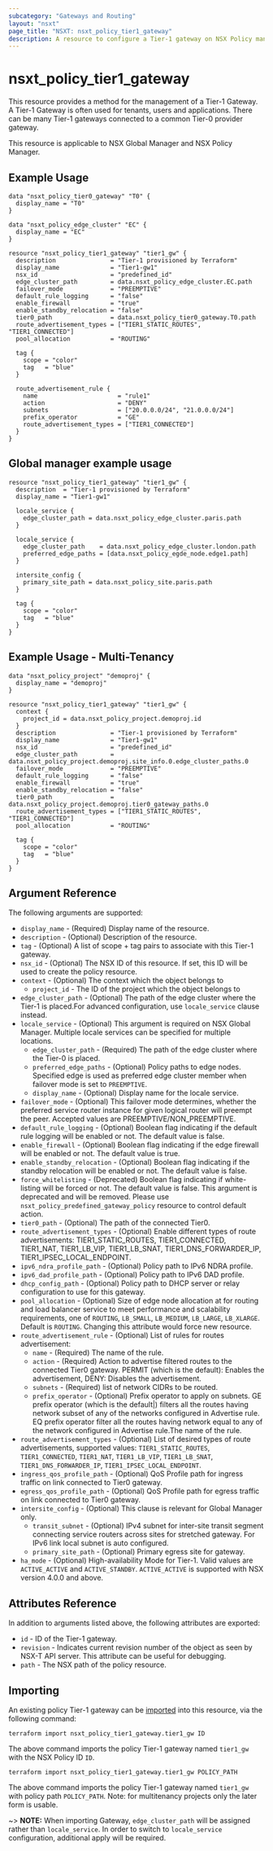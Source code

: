 ```yaml
---
subcategory: "Gateways and Routing"
layout: "nsxt"
page_title: "NSXT: nsxt_policy_tier1_gateway"
description: A resource to configure a Tier-1 gateway on NSX Policy manager.
---
```


# nsxt_policy_tier1_gateway

This resource provides a method for the management of a Tier-1 Gateway. A Tier-1 Gateway is often used for tenants, users and applications. There can be many Tier-1 gateways connected to a common Tier-0 provider gateway.

This resource is applicable to NSX Global Manager and NSX Policy Manager.

## Example Usage

```hcl
data "nsxt_policy_tier0_gateway" "T0" {
  display_name = "T0"
}

data "nsxt_policy_edge_cluster" "EC" {
  display_name = "EC"
}

resource "nsxt_policy_tier1_gateway" "tier1_gw" {
  description               = "Tier-1 provisioned by Terraform"
  display_name              = "Tier1-gw1"
  nsx_id                    = "predefined_id"
  edge_cluster_path         = data.nsxt_policy_edge_cluster.EC.path
  failover_mode             = "PREEMPTIVE"
  default_rule_logging      = "false"
  enable_firewall           = "true"
  enable_standby_relocation = "false"
  tier0_path                = data.nsxt_policy_tier0_gateway.T0.path
  route_advertisement_types = ["TIER1_STATIC_ROUTES", "TIER1_CONNECTED"]
  pool_allocation           = "ROUTING"

  tag {
    scope = "color"
    tag   = "blue"
  }

  route_advertisement_rule {
    name                      = "rule1"
    action                    = "DENY"
    subnets                   = ["20.0.0.0/24", "21.0.0.0/24"]
    prefix_operator           = "GE"
    route_advertisement_types = ["TIER1_CONNECTED"]
  }
}
```

## Global manager example usage

```hcl
resource "nsxt_policy_tier1_gateway" "tier1_gw" {
  description  = "Tier-1 provisioned by Terraform"
  display_name = "Tier1-gw1"

  locale_service {
    edge_cluster_path = data.nsxt_policy_edge_cluster.paris.path
  }

  locale_service {
    edge_cluster_path    = data.nsxt_policy_edge_cluster.london.path
    preferred_edge_paths = [data.nsxt_policy_egde_node.edge1.path]
  }

  intersite_config {
    primary_site_path = data.nsxt_policy_site.paris.path
  }

  tag {
    scope = "color"
    tag   = "blue"
  }
}
```

## Example Usage - Multi-Tenancy

```hcl
data "nsxt_policy_project" "demoproj" {
  display_name = "demoproj"
}

resource "nsxt_policy_tier1_gateway" "tier1_gw" {
  context {
    project_id = data.nsxt_policy_project.demoproj.id
  }
  description               = "Tier-1 provisioned by Terraform"
  display_name              = "Tier1-gw1"
  nsx_id                    = "predefined_id"
  edge_cluster_path         = data.nsxt_policy_project.demoproj.site_info.0.edge_cluster_paths.0
  failover_mode             = "PREEMPTIVE"
  default_rule_logging      = "false"
  enable_firewall           = "true"
  enable_standby_relocation = "false"
  tier0_path                = data.nsxt_policy_project.demoproj.tier0_gateway_paths.0
  route_advertisement_types = ["TIER1_STATIC_ROUTES", "TIER1_CONNECTED"]
  pool_allocation           = "ROUTING"

  tag {
    scope = "color"
    tag   = "blue"
  }
}
```

## Argument Reference

The following arguments are supported:

* `display_name` - (Required) Display name of the resource.
* `description` - (Optional) Description of the resource.
* `tag` - (Optional) A list of scope + tag pairs to associate with this Tier-1 gateway.
* `nsx_id` - (Optional) The NSX ID of this resource. If set, this ID will be used to create the policy resource.
* `context` - (Optional) The context which the object belongs to
  * `project_id` - The ID of the project which the object belongs to
* `edge_cluster_path` - (Optional) The path of the edge cluster where the Tier-1 is placed.For advanced configuration, use `locale_service` clause instead. 
* `locale_service` - (Optional) This argument is required on NSX Global Manager. Multiple locale services can be specified for multiple locations.
  * `edge_cluster_path` - (Required) The path of the edge cluster where the Tier-0 is placed.
  * `preferred_edge_paths` - (Optional) Policy paths to edge nodes. Specified edge is used as preferred edge cluster member when failover mode is set to `PREEMPTIVE`.
  * `display_name` - (Optional) Display name for the locale service.
* `failover_mode` - (Optional) This failover mode determines, whether the preferred service router instance for given logical router will preempt the peer. Accepted values are PREEMPTIVE/NON_PREEMPTIVE.
* `default_rule_logging` - (Optional) Boolean flag indicating if the default rule logging will be enabled or not. The default value is false.
* `enable_firewall` - (Optional) Boolean flag indicating if the edge firewall will be enabled or not. The default value is true.
* `enable_standby_relocation` - (Optional) Boolean flag indicating if the standby relocation will be enabled or not. The default value is false.
* `force_whitelisting` - (Deprecated) Boolean flag indicating if white-listing will be forced or not. The default value is false. This argument is deprecated and will be removed. Please use `nsxt_policy_predefined_gateway_policy` resource to control default action.
* `tier0_path` - (Optional) The path of the connected Tier0.
* `route_advertisement_types` - (Optional) Enable different types of route advertisements: TIER1_STATIC_ROUTES, TIER1_CONNECTED, TIER1_NAT, TIER1_LB_VIP, TIER1_LB_SNAT, TIER1_DNS_FORWARDER_IP, TIER1_IPSEC_LOCAL_ENDPOINT.
* `ipv6_ndra_profile_path` - (Optional) Policy path to IPv6 NDRA profile.
* `ipv6_dad_profile_path` - (Optional) Policy path to IPv6 DAD profile.
* `dhcp_config_path` - (Optional) Policy path to DHCP server or relay configuration to use for this gateway.
* `pool_allocation` - (Optional) Size of edge node allocation at for routing and load balancer service to meet performance and scalability requirements, one of `ROUTING`, `LB_SMALL`, `LB_MEDIUM`, `LB_LARGE`, `LB_XLARGE`. Default is `ROUTING`. Changing this attribute would force new resource.
* `route_advertisement_rule` - (Optional) List of rules for routes advertisement:
  * `name` - (Required) The name of the rule.
  * `action` - (Required) Action to advertise filtered routes to the connected Tier0 gateway. PERMIT (which is the default): Enables the advertisement, DENY: Disables the advertisement.
  * `subnets` - (Required) list of network CIDRs to be routed.
  * `prefix_operator` - (Optional) Prefix operator to apply on subnets. GE prefix operator (which is the default|) filters all the routes having network subset of any of the networks configured in Advertise rule. EQ prefix operator filter all the routes having network equal to any of the network configured in Advertise rule.The name of the rule.
* `route_advertisement_types` - (Optional) List of desired types of route advertisements, supported values: `TIER1_STATIC_ROUTES`, `TIER1_CONNECTED`, `TIER1_NAT`, `TIER1_LB_VIP`, `TIER1_LB_SNAT`, `TIER1_DNS_FORWARDER_IP`, `TIER1_IPSEC_LOCAL_ENDPOINT`.
* `ingress_qos_profile_path` - (Optional) QoS Profile path for ingress traffic on link connected to Tier0 gateway.
* `egress_qos_profile_path` - (Optional) QoS Profile path for egress traffic on link connected to Tier0 gateway.
* `intersite_config` - (Optional) This clause is relevant for Global Manager only.
  * `transit_subnet` - (Optional) IPv4 subnet for inter-site transit segment connecting service routers across sites for stretched gateway. For IPv6 link local subnet is auto configured.
  * `primary_site_path` - (Optional) Primary egress site for gateway.
* `ha_mode` - (Optional) High-availability Mode for Tier-1. Valid values are `ACTIVE_ACTIVE` and `ACTIVE_STANDBY`.  `ACTIVE_ACTIVE` is supported with NSX version 4.0.0 and above.


## Attributes Reference

In addition to arguments listed above, the following attributes are exported:

* `id` - ID of the Tier-1 gateway.
* `revision` - Indicates current revision number of the object as seen by NSX-T API server. This attribute can be useful for debugging.
* `path` - The NSX path of the policy resource.

## Importing

An existing policy Tier-1 gateway can be [imported][docs-import] into this resource, via the following command:

[docs-import]: https://www.terraform.io/cli/import

```
terraform import nsxt_policy_tier1_gateway.tier1_gw ID
```
The above command imports the policy Tier-1 gateway named `tier1_gw` with the NSX Policy ID `ID`.

```
terraform import nsxt_policy_tier1_gateway.tier1_gw POLICY_PATH
```
The above command imports the policy Tier-1 gateway named `tier1_gw` with policy path `POLICY_PATH`.
Note: for multitenancy projects only the later form is usable.

~> **NOTE:** When importing Gateway, `edge_cluster_path` will be assigned rather than `locale_service`. In order to switch to `locale_service` configuration, additional apply will be required.
